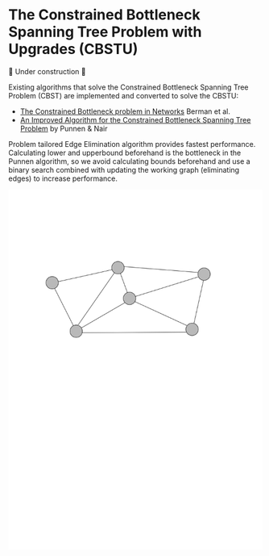 # The Constrained Bottleneck Spanning Tree Problem with Upgrades (CBSTU)

🚧 Under construction 🚧

Existing algorithms that solve the Constrained Bottleneck Spanning Tree Problem (CBST) are implemented and converted to solve the CBSTU:
- [The Constrained Bottleneck problem in Networks](https://www-jstor-org.kuleuven.e-bronnen.be/stable/171309#metadata_info_tab_contents) Berman et al. 
- [An Improved Algorithm for the Constrained Bottleneck Spanning Tree Problem](https://pubsonline-informs-org.kuleuven.e-bronnen.be/doi/abs/10.1287/ijoc.8.1.41) by Punnen & Nair

Problem tailored Edge Elimination algorithm provides fastest performance. Calculating lower and upperbound beforehand is the bottleneck in the Punnen algorithm, so we avoid calculating bounds beforehand and use a binary search combined with updating the working graph (eliminating edges) to increase performance.

<div align="center">
  <img src="front.svg">
</div>
